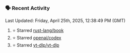 ### 🗣 Recent Activity

<!--RECENT_ACTIVITY:last_update-->
Last Updated: Friday, April 25th, 2025, 12:38:49 PM (GMT)
<!--RECENT_ACTIVITY:last_update_end-->
<!--RECENT_ACTIVITY:start-->
1. ⭐ Starred [rust-lang/book](https://github.com/rust-lang/book)<br>
2. ⭐ Starred [openai/codex](https://github.com/openai/codex)<br>
3. ⭐ Starred [yt-dlp/yt-dlp](https://github.com/yt-dlp/yt-dlp)<br>
<!--RECENT_ACTIVITY:end-->
